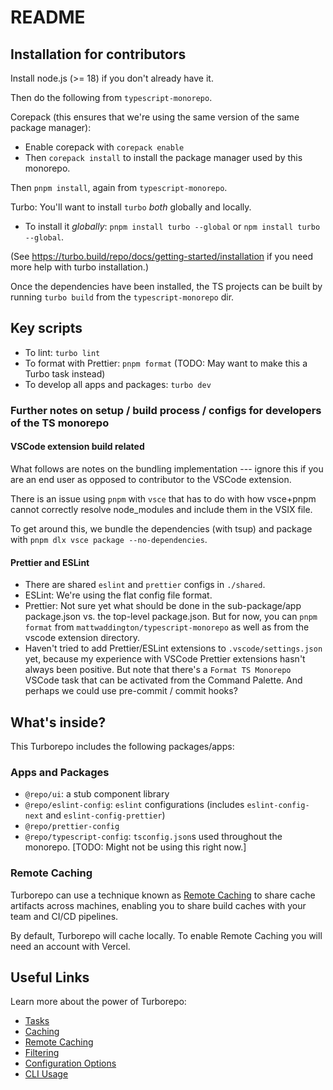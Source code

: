 # README

## Installation for contributors

Install node.js (>= 18) if you don't already have it.

Then do the following from `typescript-monorepo`.

Corepack (this ensures that we're using the same version of the same package manager):
* Enable corepack with `corepack enable`
* Then `corepack install` to install the package manager used by this monorepo.

Then `pnpm install`, again from `typescript-monorepo`.

Turbo: You'll want to install `turbo` _both_ globally and locally.

* To install it _globally_: `pnpm install turbo --global` or `npm install turbo --global`. 

(See https://turbo.build/repo/docs/getting-started/installation if you need more help with turbo installation.)

Once the dependencies have been installed,
the TS projects can be built by running `turbo build` 
from the `typescript-monorepo` dir.

## Key scripts

- To lint: `turbo lint`
- To format with Prettier: `pnpm format` (TODO: May want to make this a Turbo task instead)
- To develop all apps and packages: `turbo dev`

### Further notes on setup / build process / configs for developers of the TS monorepo

#### VSCode extension build related

What follows are notes on the bundling implementation --- ignore this if you are an end user as opposed to contributor to the VSCode extension.

There is an issue using `pnpm` with `vsce` that has to do with how vsce+pnpm cannot correctly resolve node_modules and include them in the VSIX file.

To get around this, we bundle the dependencies (with tsup) and package with `pnpm dlx vsce package --no-dependencies`.

#### Prettier and ESLint

- There are shared `eslint` and `prettier` configs in `./shared`.
- ESLint: We're using the flat config file format.
- Prettier: Not sure yet what should be done in the sub-package/app package.json vs. the top-level package.json. But for now, you can `pnpm format` from `mattwaddington/typescript-monorepo` as well as from the vscode extension directory.
- Haven't tried to add Prettier/ESLint extensions to `.vscode/settings.json` yet,
  because my experience with VSCode Prettier extensions hasn't always been positive.
  But note that there's a `Format TS Monorepo` VSCode task that can be activated from the Command Palette.
  And perhaps we could use pre-commit / commit hooks?

## What's inside?

This Turborepo includes the following packages/apps:

### Apps and Packages

- `@repo/ui`: a stub component library
- `@repo/eslint-config`: `eslint` configurations (includes `eslint-config-next` and `eslint-config-prettier`)
- `@repo/prettier-config`
- `@repo/typescript-config`: `tsconfig.json`s used throughout the monorepo. [TODO: Might not be using this right now.]


### Remote Caching

Turborepo can use a technique known as [Remote Caching](https://turbo.build/repo/docs/core-concepts/remote-caching) to share cache artifacts across machines, enabling you to share build caches with your team and CI/CD pipelines.

By default, Turborepo will cache locally. To enable Remote Caching you will need an account with Vercel. 

## Useful Links

Learn more about the power of Turborepo:

- [Tasks](https://turbo.build/repo/docs/core-concepts/monorepos/running-tasks)
- [Caching](https://turbo.build/repo/docs/core-concepts/caching)
- [Remote Caching](https://turbo.build/repo/docs/core-concepts/remote-caching)
- [Filtering](https://turbo.build/repo/docs/core-concepts/monorepos/filtering)
- [Configuration Options](https://turbo.build/repo/docs/reference/configuration)
- [CLI Usage](https://turbo.build/repo/docs/reference/command-line-reference)
